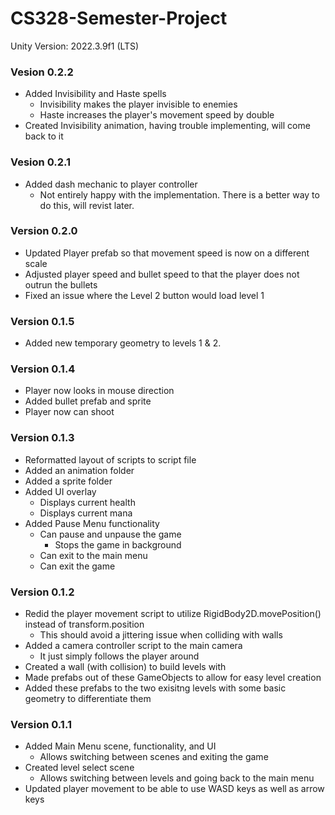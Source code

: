 # CS328-Semester-Project

Unity Version: 2022.3.9f1 (LTS)

### Vesion 0.2.2
- Added Invisibility and Haste spells
    - Invisibility makes the player invisible to enemies
    - Haste increases the player's movement speed by double
- Created Invisibility animation, having trouble implementing, will come back to it


### Vesion 0.2.1
- Added dash mechanic to player controller
    - Not entirely happy with the implementation. There is a better way to do this, will revist later.

### Version 0.2.0 
- Updated Player prefab so that movement speed is now on a different scale
- Adjusted player speed and bullet speed to that the player does not outrun the bullets
- Fixed an issue where the Level 2 button would load level 1

### Version 0.1.5
- Added new temporary geometry to levels 1 & 2.

### Version 0.1.4
- Player now looks in mouse direction
- Added bullet prefab and sprite
- Player now can shoot

### Version 0.1.3
- Reformatted layout of scripts to script file
- Added an animation folder
- Added a sprite folder
- Added UI overlay
    - Displays current health
    - Displays current mana
- Added Pause Menu functionality
    - Can pause and unpause the game
        - Stops the game in background
    - Can exit to the main menu
    - Can exit the game

### Version 0.1.2
- Redid the player movement script to utilize RigidBody2D.movePosition() instead of transform.position
    - This should avoid a jittering issue when colliding with walls
- Added a camera controller script to the main camera
    - It just simply follows the player around
- Created a wall (with collision) to build levels with
- Made prefabs out of these GameObjects to allow for easy level creation
- Added these prefabs to the two exisitng levels with some basic geometry to differentiate them

### Version 0.1.1
- Added Main Menu scene, functionality, and UI
    - Allows switching between scenes and exiting the game
- Created level select scene
    - Allows switching between levels and going back to the main menu
- Updated player movement to be able to use WASD keys as well as arrow keys